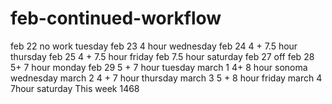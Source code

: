 # feb-continued-workflow
feb 22 no work tuesday
feb 23 4 hour  wednesday
feb 24 4 + 7.5 hour thursday
feb 25 4 + 7.5 hour friday
feb 7.5 hour saturday
feb 27 off
feb 28 5+ 7 hour monday 
feb 29 5 + 7 hour tuesday
march 1 4+ 8 hour sonoma wednesday
march 2 4 + 7 hour thursday
march 3 5 + 8 hour friday
march 4 7hour saturday
This week 1468





